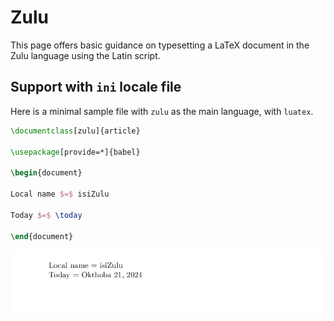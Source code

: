 # Zulu

This page offers basic guidance on typesetting a LaTeX document in the
Zulu language using the Latin script.

## Support with `ini` locale file

Here is a minimal sample file with `zulu` as the main language, with `luatex`.

```tex
\documentclass[zulu]{article}

\usepackage[provide=*]{babel}

\begin{document}

Local name $=$ isiZulu

Today $=$ \today

\end{document}
```

![](../media/locale-zulu.png)